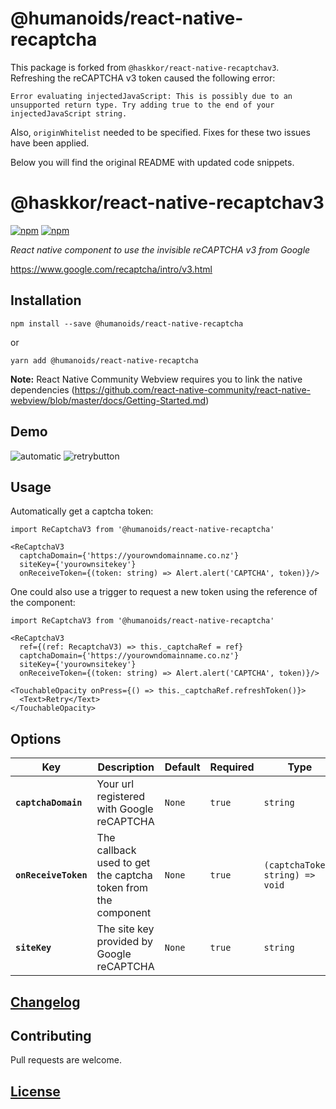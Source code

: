 # @humanoids/react-native-recaptcha

This package is forked from `@haskkor/react-native-recaptchav3`. Refreshing the reCAPTCHA v3 token caused the following error:

```
Error evaluating injectedJavaScript: This is possibly due to an unsupported return type. Try adding true to the end of your injectedJavaScript string.
```

Also, `originWhitelist` needed to be specified. Fixes for these two issues have been applied.

Below you will find the original README with updated code snippets.

# @haskkor/react-native-recaptchav3

[![npm](https://img.shields.io/npm/v/@haskkor/react-native-recaptchav3.svg)](https://www.npmjs.com/package/@haskkor/react-native-recaptchav3) [![npm](https://img.shields.io/npm/dt/@haskkor/react-native-recaptchav3.svg)](https://www.npmjs.com/package/@haskkor/react-native-recaptchav3)

_React native component to use the invisible reCAPTCHA v3 from Google_

https://www.google.com/recaptcha/intro/v3.html

## Installation

```
npm install --save @humanoids/react-native-recaptcha
```

or

```
yarn add @humanoids/react-native-recaptcha
```

**Note:** React Native Community Webview requires you to link the native dependencies (https://github.com/react-native-community/react-native-webview/blob/master/docs/Getting-Started.md)

## Demo

![automatic](https://user-images.githubusercontent.com/10620919/48578194-e1022c80-e97d-11e8-8bb9-6e96a8a25aec.gif) ![retrybutton](https://user-images.githubusercontent.com/10620919/48578212-ed868500-e97d-11e8-95ab-1d5ec0280b8f.gif)

## Usage

Automatically get a captcha token:

```
import ReCaptchaV3 from '@humanoids/react-native-recaptcha'

<ReCaptchaV3
  captchaDomain={'https://yourowndomainname.co.nz'}
  siteKey={'yourownsitekey'}
  onReceiveToken={(token: string) => Alert.alert('CAPTCHA', token)}/>
```

One could also use a trigger to request a new token using the reference of the component:

```
import ReCaptchaV3 from '@humanoids/react-native-recaptcha'

<ReCaptchaV3
  ref={(ref: RecaptchaV3) => this._captchaRef = ref}
  captchaDomain={'https://yourowndomainname.co.nz'}
  siteKey={'yourownsitekey'}
  onReceiveToken={(token: string) => Alert.alert('CAPTCHA', token)}/>

<TouchableOpacity onPress={() => this._captchaRef.refreshToken()}>
  <Text>Retry</Text>
</TouchableOpacity>
```

## Options

| Key                  | Description                                                   | Default | Required | Type                             |
| -------------------- | ------------------------------------------------------------- | ------- | -------- | -------------------------------- |
| **`captchaDomain`**  | Your url registered with Google reCAPTCHA                     | `None`  | `true`   | `string`                         |
| **`onReceiveToken`** | The callback used to get the captcha token from the component | `None`  | `true`   | `(captchaToken: string) => void` |
| **`siteKey`**        | The site key provided by Google reCAPTCHA                     | `None`  | `true`   | `string`                         |

## [Changelog](https://github.com/humanoidsbv/react-native-recaptcha/blob/master/CHANGELOG.md)

## Contributing

Pull requests are welcome.

## [License](https://github.com/humanoidsbv/react-native-recaptcha/blob/master/LICENSE)
